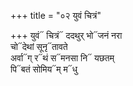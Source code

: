 +++
title = "०२ युवं चित्रं"

+++
युवं᳓ चित्रं᳓ ददथुर् भो᳓जनं नरा  
चो᳓देथां सूनृ᳓तावते  
अर्वा᳓ग् र᳓थं स᳓मनसा नि᳓ यछतम्  
पि᳓बतं सोमिय᳓म् म᳓धु